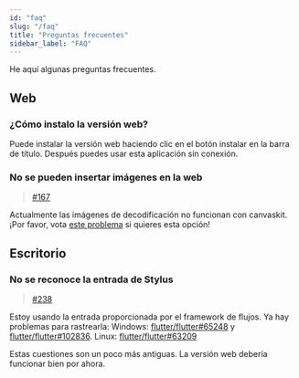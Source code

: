 ```yaml
---
id: "faq"
slug: "/faq"
title: "Preguntas frecuentes"
sidebar_label: "FAQ"
---
```


He aquí algunas preguntas frecuentes.

## Web

### ¿Cómo instalo la versión web?

Puede instalar la versión web haciendo clic en el botón instalar en la barra de título. Después puedes usar esta aplicación sin conexión.

### No se pueden insertar imágenes en la web

> [#167](https://github.com/LinwoodCloud/Butterfly/issues/167)

Actualmente las imágenes de decodificación no funcionan con canvaskit. ¡Por favor, vota [este problema](https://github.com/flutter/flutter/issues/102683) si quieres esta opción!

## Escritorio

### No se reconoce la entrada de Stylus

> [#238](https://github.com/LinwoodCloud/Butterfly/issues/238)

Estoy usando la entrada proporcionada por el framework de flujos. Ya hay problemas para rastrearla: Windows: [flutter/flutter#65248](https://github.com/flutter/flutter/issues/65248) y [flutter/flutter#102836](https://github.com/flutter/flutter/issues/102836). Linux: [flutter/flutter#63209](https://github.com/flutter/flutter/issues/63209)

Estas cuestiones son un poco más antiguas. La versión web debería funcionar bien por ahora.
